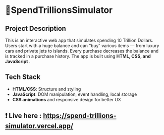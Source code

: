 # 💸SpendTrillionsSimulator 
 
## Project Description
This is an interactive web app that simulates spending 10 Trillion Dollars. Users start with a huge balance and can “buy” various items — from luxury cars and private jets to islands. Every purchase decreases the balance and is tracked in a purchase history. The app is built using **HTML, CSS, and JavaScript** .

## Tech Stack
- **HTML/CSS**: Structure and styling
- **JavaScript**: DOM manipulation, event handling, local storage
- **CSS animations** and responsive design for better UX


## ❗ Live here : https://spend-trillions-simulator.vercel.app/


